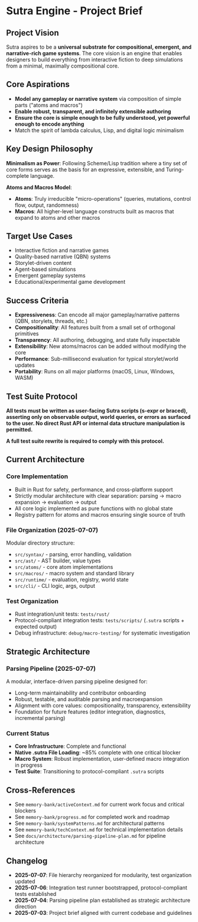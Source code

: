 # Sutra Engine - Project Brief

## Project Vision

Sutra aspires to be a **universal substrate for compositional, emergent, and narrative-rich game systems**. The core vision is an engine that enables designers to build everything from interactive fiction to deep simulations from a minimal, maximally compositional core.

## Core Aspirations

- **Model any gameplay or narrative system** via composition of simple parts ("atoms and macros")
- **Enable robust, transparent, and infinitely extensible authoring**
- **Ensure the core is simple enough to be fully understood, yet powerful enough to encode anything**
- Match the spirit of lambda calculus, Lisp, and digital logic minimalism

## Key Design Philosophy

**Minimalism as Power**: Following Scheme/Lisp tradition where a tiny set of core forms serves as the basis for an expressive, extensible, and Turing-complete language.

**Atoms and Macros Model**:
- **Atoms**: Truly irreducible "micro-operations" (queries, mutations, control flow, output, randomness)
- **Macros**: All higher-level language constructs built as macros that expand to atoms and other macros

## Target Use Cases

- Interactive fiction and narrative games
- Quality-based narrative (QBN) systems
- Storylet-driven content
- Agent-based simulations
- Emergent gameplay systems
- Educational/experimental game development

## Success Criteria

- **Expressiveness**: Can encode all major gameplay/narrative patterns (QBN, storylets, threads, etc.)
- **Compositionality**: All features built from a small set of orthogonal primitives
- **Transparency**: All authoring, debugging, and state fully inspectable
- **Extensibility**: New atoms/macros can be added without modifying the core
- **Performance**: Sub-millisecond evaluation for typical storylet/world updates
- **Portability**: Runs on all major platforms (macOS, Linux, Windows, WASM)

## Test Suite Protocol

**All tests must be written as user-facing Sutra scripts (s-expr or braced), asserting only on observable output, world queries, or errors as surfaced to the user. No direct Rust API or internal data structure manipulation is permitted.**

**A full test suite rewrite is required to comply with this protocol.**

## Current Architecture

### Core Implementation
- Built in Rust for safety, performance, and cross-platform support
- Strictly modular architecture with clear separation: parsing → macro expansion → evaluation → output
- All core logic implemented as pure functions with no global state
- Registry pattern for atoms and macros ensuring single source of truth

### File Organization (2025-07-07)
Modular directory structure:
- `src/syntax/` - parsing, error handling, validation
- `src/ast/` - AST builder, value types
- `src/atoms/` - core atom implementations
- `src/macros/` - macro system and standard library
- `src/runtime/` - evaluation, registry, world state
- `src/cli/` - CLI logic, args, output

### Test Organization
- Rust integration/unit tests: `tests/rust/`
- Protocol-compliant integration tests: `tests/scripts/` (`.sutra` scripts + expected output)
- Debug infrastructure: `debug/macro-testing/` for systematic investigation

## Strategic Architecture

### Parsing Pipeline (2025-07-07)
A modular, interface-driven parsing pipeline designed for:
- Long-term maintainability and contributor onboarding
- Robust, testable, and auditable parsing and macroexpansion
- Alignment with core values: compositionality, transparency, extensibility
- Foundation for future features (editor integration, diagnostics, incremental parsing)

### Current Status
- **Core Infrastructure**: Complete and functional
- **Native .sutra File Loading**: ~85% complete with one critical blocker
- **Macro System**: Robust implementation, user-defined macro integration in progress
- **Test Suite**: Transitioning to protocol-compliant `.sutra` scripts

## Cross-References

- See `memory-bank/activeContext.md` for current work focus and critical blockers
- See `memory-bank/progress.md` for completed work and roadmap
- See `memory-bank/systemPatterns.md` for architectural patterns
- See `memory-bank/techContext.md` for technical implementation details
- See `docs/architecture/parsing-pipeline-plan.md` for pipeline architecture

## Changelog

- **2025-07-07**: File hierarchy reorganized for modularity, test organization updated
- **2025-07-06**: Integration test runner bootstrapped, protocol-compliant tests established
- **2025-07-04**: Parsing pipeline plan established as strategic architecture direction
- **2025-07-03**: Project brief aligned with current codebase and guidelines
